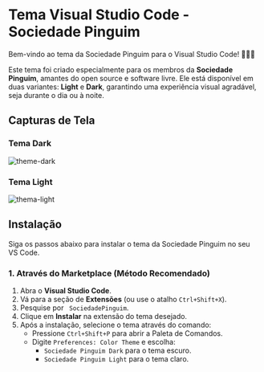 # Tema Visual Studio Code - Sociedade Pinguim

Bem-vindo ao tema da Sociedade Pinguim para o Visual Studio Code! 🎨🧑‍💻

Este tema foi criado especialmente para os membros da **Sociedade Pinguim**, amantes do open source e software livre. Ele está disponível em duas variantes: **Light** e **Dark**, garantindo uma experiência visual agradável, seja durante o dia ou à noite.

## Capturas de Tela

### Tema Dark

![theme-dark](https://github.com/user-attachments/assets/fe9326ef-bb38-4a51-a591-e59c34d5f1d0)

### Tema Light

![thema-light](https://github.com/user-attachments/assets/70c24b69-8fae-4685-bc51-1270b09c775d)

## Instalação

Siga os passos abaixo para instalar o tema da Sociedade Pinguim no seu VS Code.

### 1. Através do Marketplace (Método Recomendado)

1. Abra o **Visual Studio Code**.
2. Vá para a seção de **Extensões** (ou use o atalho `Ctrl+Shift+X`).
3. Pesquise por ` SociedadePinguim`.
4. Clique em **Instalar** na extensão do tema desejado.
5. Após a instalação, selecione o tema através do comando:
   - Pressione `Ctrl+Shift+P` para abrir a Paleta de Comandos.
   - Digite `Preferences: Color Theme` e escolha:
     - `Sociedade Pinguim Dark` para o tema escuro.
     - `Sociedade Pinguim Light` para o tema claro.



